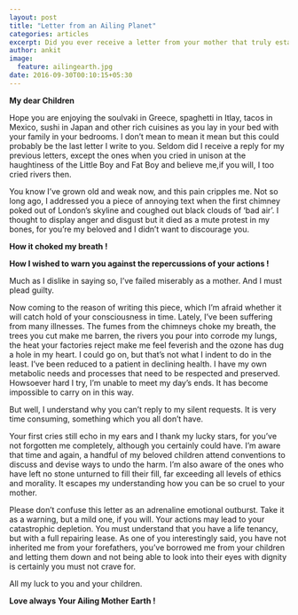 ```yaml
---
layout: post
title: "Letter from an Ailing Planet"
categories: articles
excerpt: Did you ever receive a letter from your mother that truly establishes that you have abandoned her n the strands of agony whose knots were tied by you? Well yes, you did because it was the letter from our Mother Earth, our creator how is right now in pain.
author: ankit
image: 
  feature: ailingearth.jpg
date: 2016-09-30T00:10:15+05:30
---
```

__My dear Children__


Hope you are enjoying the soulvaki in Greece, spaghetti in Itlay, tacos in Mexico, sushi in Japan and other rich cuisines as you lay in your bed with your family in your bedrooms. I don’t mean to mean it mean but this could probably be the last letter I write to you. Seldom did I receive a reply for my previous letters, except the ones when you cried in unison at the haughtiness of the Little Boy and Fat Boy and believe me,if you will, I too cried rivers then.


You know I’ve grown old and weak now, and this pain cripples me. Not so long ago, I addressed you a piece of annoying text when the first chimney poked out of London’s skyline and coughed out black clouds of ‘bad air’. I thought to display anger and disgust but it died as a mute protest in my bones, for you’re my beloved and I didn’t want to discourage you.


__How it choked my breath !__


__How I wished to warn you against the repercussions of your actions !__


Much as I dislike in saying so, I’ve failed miserably as a mother.
And I must plead guilty.




Now coming to the reason of writing this piece, which I’m afraid whether it will catch hold of your consciousness in time. Lately, I’ve been suffering from many illnesses. The fumes from the chimneys choke my breath, the trees you cut make me barren, the rivers you pour into corrode my lungs, the heat your factories reject make me feel feverish and the ozone has dug a hole in my heart. I could go on, but that’s not what I indent to do in the least. I’ve been reduced to a patient in declining health. I have my own metabolic needs and processes that need to be respected and preserved. Howsoever hard I try, I’m unable to meet my day’s ends. It has become impossible to carry on in this way.


But well, I understand why you can’t reply to my silent requests. It is very time consuming, something which you all don’t have. 


Your first cries still echo in my ears and I thank my lucky stars, for you’ve not forgotten me completely, although you certainly could have. I’m aware that time and again, a handful of my beloved children attend conventions to discuss and devise ways to undo the harm. I’m also aware of the ones who have left no stone unturned to fill their fill, far exceeding all levels of ethics and morality. It escapes my understanding how you can be so cruel to your mother.


Please don’t confuse this letter as an adrenaline emotional outburst. Take it as a warning, but a mild one, if you will. Your actions may lead to your catastrophic depletion. You must understand that you have a life tenancy, but with a full repairing lease. As one of you interestingly said, you have not inherited me from your forefathers, you’ve borrowed me from your children and letting them down and not being able to look into their eyes with dignity is certainly you must not crave for.


All my luck to you and your children.


__Love always__
__Your Ailing Mother__
__Earth !__